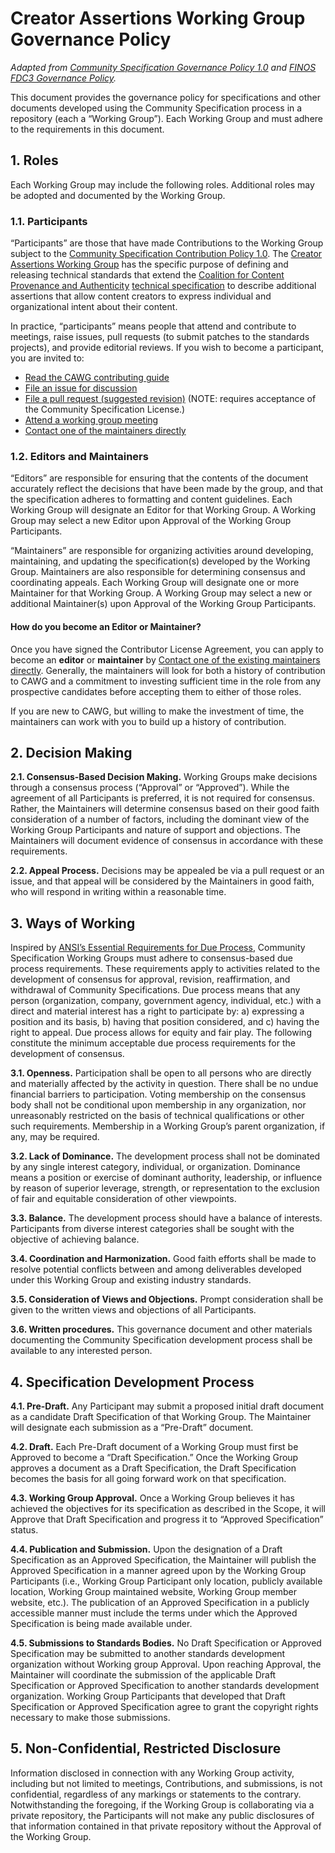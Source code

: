 # Creator Assertions Working Group Governance Policy

_Adapted from [Community Specification Governance Policy 1.0](https://github.com/CommunitySpecification/Community_Specification/blob/main/5._Governance.md) and [FINOS FDC3 Governance Policy](https://github.com/finos/FDC3/blob/master/GOVERNANCE.md)._

This document provides the governance policy for specifications and other documents developed using the Community Specification process in a repository (each a “Working Group”). Each Working Group and must adhere to the requirements in this document.

## 1. Roles

Each Working Group may include the following roles. Additional roles may be adopted and documented by the Working Group.

### 1.1. Participants

“Participants” are those that have made Contributions to the Working Group subject to the [Community Specification Contribution Policy 1.0](https://github.com/finos/standards-project-blueprint/blob/master/governance-documents/6._Contributing.md). The [Creator Assertions Working Group](https://creator-assertions.github.io) has the specific purpose of defining and releasing technical standards that extend the [Coalition for Content Provenance and Authenticity](https://c2pa.org) [technical specification](https://c2pa.org/specifications/specifications/2.0/specs/C2PA_Specification.html) to describe additional assertions that allow content creators to express individual and organizational intent about their content. 

In practice, “participants” means people that attend and contribute to meetings, raise issues, pull requests (to submit patches to the standards projects), and provide editorial reviews. If you wish to become a participant, you are invited to:

* [Read the CAWG contributing guide](https://creator-assertions.github.io/index.html#_contributing)
* [File an issue for discussion](https://github.com/creator-assertions/training-and-data-mining-assertion/issues)
* [File a pull request (suggested revision)](https://github.com/creator-assertions/training-and-data-mining-assertion/pulls) (NOTE: requires acceptance of the Community Specification License.)
* [Attend a working group meeting](https://creator-assertions.github.io/index.html#_meeting_schedule)
* [Contact one of the maintainers directly](https://creator-assertions.github.io/training-and-data-mining/1.0-draft/index.html#maintainers)

### 1.2. Editors and Maintainers

“Editors” are responsible for ensuring that the contents of the document accurately reflect the decisions that have been made by the group, and that the specification adheres to formatting and content guidelines. Each Working Group will designate an Editor for that Working Group. A Working Group may select a new Editor upon Approval of the Working Group Participants.

“Maintainers” are responsible for organizing activities around developing, maintaining, and updating the specification(s) developed by the Working Group. Maintainers are also responsible for determining consensus and coordinating appeals. Each Working Group will designate one or more Maintainer for that Working Group. A Working Group may select a new or additional Maintainer(s) upon Approval of the Working Group Participants. 

#### How do you become an Editor or Maintainer?

Once you have signed the Contributor License Agreement, you can apply to become an **editor** or **maintainer** by [Contact one of the existing maintainers directly](https://creator-assertions.github.io/training-and-data-mining/1.0-draft/index.html#maintainers). Generally, the maintainers will look for both a history of contribution to CAWG and a commitment to investing sufficient time in the role from any prospective candidates before accepting them to either of those roles.

If you are new to CAWG, but willing to make the investment of time, the maintainers can work with you to build up a history of contribution.

## 2. Decision Making

**2.1. Consensus-Based Decision Making.** Working Groups make decisions through a consensus process (“Approval” or “Approved”). While the agreement of all Participants is preferred, it is not required for consensus. Rather, the Maintainers will determine consensus based on their good faith consideration of a number of factors, including the dominant view of the Working Group Participants and nature of support and objections. The Maintainers will document evidence of consensus in accordance with these requirements. 

**2.2. Appeal Process.** Decisions may be appealed be via a pull request or an issue, and that appeal will be considered by the Maintainers in good faith, who will respond in writing within a reasonable time.

## 3. Ways of Working

Inspired by [ANSI’s Essential Requirements for Due Process](https://share.ansi.org/Shared%20Documents/Standards%20Activities/American%20National%20Standards/Procedures,%20Guides,%20and%20Forms/2020_ANSI_Essential_Requirements.pdf), Community Specification Working Groups must adhere to consensus-based due process requirements. These requirements apply to activities related to the development of consensus for approval, revision, reaffirmation, and withdrawal of Community Specifications. Due process means that any person (organization, company, government agency, individual, etc.) with a direct and material interest has a right to participate by: a) expressing a position and its basis, b) having that position considered, and c) having the right to appeal. Due process allows for equity and fair play. The following constitute the minimum acceptable due process requirements for the development of consensus.

**3.1. Openness.** Participation shall be open to all persons who are directly and materially affected by the activity in question. There shall be no undue financial barriers to participation. Voting membership on the consensus body shall not be conditional upon membership in any organization, nor unreasonably restricted on the basis of technical qualifications or other such requirements. Membership in a Working Group’s parent organization, if any, may be required.

**3.2. Lack of Dominance.** The development process shall not be dominated by any single interest category, individual, or organization. Dominance means a position or exercise of dominant authority, leadership, or influence by reason of superior leverage, strength, or representation to the exclusion of fair and equitable consideration of other viewpoints.

**3.3. Balance.** The development process should have a balance of interests. Participants from diverse interest categories shall be sought with the objective of achieving balance.

**3.4. Coordination and Harmonization.** Good faith efforts shall be made to resolve potential conflicts between and among deliverables developed under this Working Group and existing industry standards.

**3.5. Consideration of Views and Objections.** Prompt consideration shall be given to the written views and objections of all Participants.

**3.6. Written procedures.** This governance document and other materials documenting the Community Specification development process shall be available to any interested person.

## 4. Specification Development Process

**4.1. Pre-Draft.** Any Participant may submit a proposed initial draft document as a candidate Draft Specification of that Working Group. The Maintainer will designate each submission as a “Pre-Draft” document.

**4.2. Draft.** Each Pre-Draft document of a Working Group must first be Approved to become a “Draft Specification.” Once the Working Group approves a document as a Draft Specification, the Draft Specification becomes the basis for all going forward work on that specification.

**4.3. Working Group Approval.** Once a Working Group believes it has achieved the objectives for its specification as described in the Scope, it will Approve that Draft Specification and progress it to “Approved Specification” status. 

**4.4. Publication and Submission.** Upon the designation of a Draft Specification as an Approved Specification, the Maintainer will publish the Approved Specification in a manner agreed upon by the Working Group Participants (i.e., Working Group Participant only location, publicly available location, Working Group maintained website, Working Group member website, etc.). The publication of an Approved Specification in a publicly accessible manner must include the terms under which the Approved Specification is being made available under.

**4.5. Submissions to Standards Bodies.** No Draft Specification or Approved Specification may be submitted to another standards development organization without Working group Approval. Upon reaching Approval, the Maintainer will coordinate the submission of the applicable Draft Specification or Approved Specification to another standards development organization. Working Group Participants that developed that Draft Specification or Approved Specification agree to grant the copyright rights necessary to make those submissions.

## 5. Non-Confidential, Restricted Disclosure

Information disclosed in connection with any Working Group activity, including but not limited to meetings, Contributions, and submissions, is not confidential, regardless of any markings or statements to the contrary. Notwithstanding the foregoing, if the Working Group is collaborating via a private repository, the Participants will not make any public disclosures of that information contained in that private repository without the Approval of the Working Group.
